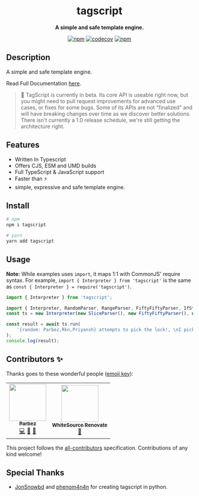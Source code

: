 <div align="center">

# tagscript

**A simple and safe template engine.**

[![npm](https://img.shields.io/npm/dw/tagscript)](https://www.npmjs.com/package/tagscript)
[![codecov](https://codecov.io/gh/imranbarbhuiya/tagscript/branch/main/graph/badge.svg?token=token)](https://codecov.io/gh/imranbarbhuiya/tagscript)
[![npm](https://img.shields.io/npm/v/tagscript?color=crimson&logo=npm&style=flat-square)](https://www.npmjs.com/package/tagscript)

</div>

## Description

A simple and safe template engine.

Read Full Documentation [here](https://tagscript.js.org/).

> 🤖 TagScript is currently in beta. Its core API is useable right now, but you might need to pull request improvements for advanced use cases, or fixes for some bugs. Some of its APIs are not "finalized" and will have breaking changes over time as we discover better solutions. There isn't currently a 1.0 release schedule, we're still getting the architecture right.

## Features

- Written In Typescript
- Offers CJS, ESM and UMD builds
- Full TypeScript & JavaScript support
- Faster than ⚡
- simple, expressive and safe template engine.

## Install

```bash
# npm
npm i tagscript

# yarn
yarn add tagscript

```

## Usage

**Note:** While examples uses `import`, it maps 1:1 with CommonJS' require syntax. For example, `import { Interpreter } from 'tagscript'` is the same as `const { Interpreter } = require('tagscript')`.

```ts
import { Interpreter } from 'tagscript';
```

```ts
import { Interpreter, RandomParser, RangeParser, FiftyFiftyParser, IfStatementParser, SliceParser } from 'tagscript';
const ts = new Interpreter(new SliceParser(), new FiftyFiftyParser(), new RandomParser(), new IfStatementParser());

const result = await ts.run(
	'{random: Parbez,Rkn,Priyansh} attempts to pick the lock!, \nI pick {if({5050:.}!=):heads|tails}',
);
console.log(result);
```

## Contributors ✨

Thanks goes to these wonderful people ([emoji key](https://allcontributors.org/docs/en/emoji-key)):

<!-- ALL-CONTRIBUTORS-LIST:START - Do not remove or modify this section -->
<!-- prettier-ignore-start -->
<!-- markdownlint-disable -->
<table>
  <tr>
    <td align="center"><a href="https://github.com/imranbarbhuiya"><img src="https://avatars.githubusercontent.com/u/74945038?v=4?s=100" width="100px;" alt=""/><br /><sub><b>Parbez</b></sub></a><br /><a href="https://github.com/imranbarbhuiya/TagScript/commits?author=imranbarbhuiya" title="Code">💻</a> <a href="#maintenance-imranbarbhuiya" title="Maintenance">🚧</a> <a href="#ideas-imranbarbhuiya" title="Ideas, Planning, & Feedback">🤔</a></td>
    <td align="center"><a href="https://renovate.whitesourcesoftware.com"><img src="https://avatars.githubusercontent.com/u/25180681?v=4?s=100" width="100px;" alt=""/><br /><sub><b>WhiteSource Renovate</b></sub></a><br /><a href="#maintenance-renovate-bot" title="Maintenance">🚧</a></td>
  </tr>
</table>

<!-- markdownlint-restore -->
<!-- prettier-ignore-end -->

<!-- ALL-CONTRIBUTORS-LIST:END -->

This project follows the [all-contributors](https://github.com/all-contributors/all-contributors) specification. Contributions of any kind welcome!

## Special Thanks

- [JonSnowbd](https://github.com/JonSnowbd/TagScript/) and [phenom4n4n](https://github.com/phenom4n4n/TagScript) for creating tagscript in python.
